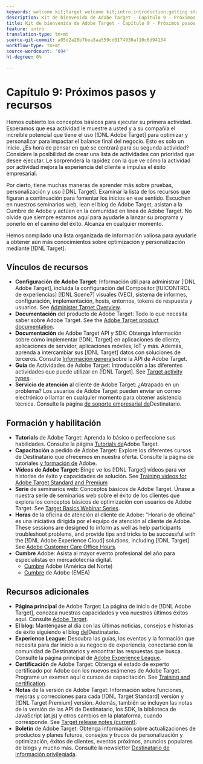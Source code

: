 ```yaml
---
keywords: welcome kit;target welcome kit;intro;introduction;getting started
description: Kit de bienvenida de Adobe Target - Capítulo 9 - Próximos pasos y recursos
title: Kit de bienvenida de Adobe Target - Capítulo 9 - Próximos pasos y recursos
feature: intro
translation-type: tm+mt
source-git-commit: a05d2a28b7bea3aa559cd0174930af10c6d94134
workflow-type: tm+mt
source-wordcount: '694'
ht-degree: 0%

---
```



# Capítulo 9: Próximos pasos y recursos

Hemos cubierto los conceptos básicos para ejecutar su primera actividad. Esperamos que esa actividad le muestre a usted y a su compañía el increíble potencial que tiene el uso [!DNL Adobe Target] para optimizar y personalizar para impactar el balance final del negocio. Esto es solo un inicio. ¿Es hora de pensar en qué se centrará para su segunda actividad? Considere la posibilidad de crear una lista de actividades con prioridad que desee ejecutar. Le sorprenderá la rapidez con la que ve cómo la actividad por actividad mejora la experiencia del cliente e impulsa el éxito empresarial.

Por cierto, tiene muchas maneras de aprender más sobre pruebas, personalización y uso [!DNL Target]. Examinar la lista de los recursos que figuran a continuación para fomentar los inicios en ese sentido. Escuchen en nuestros seminarios web, lean el blog de Adobe Target, asistan a la Cumbre de Adobe y actúen en la comunidad en línea de Adobe Target. No olvide que siempre estamos aquí para ayudarle a lanzar su programa y ponerlo en el camino del éxito. Alcanza en cualquier momento.

Hemos compilado una lista organizada de información valiosa para ayudarle a obtener aún más conocimientos sobre optimización y personalización mediante [!DNL Target].

## Vínculos de recursos

* **Configuración de Adobe Target**: Información útil para administrar [!DNL Adobe Target], incluida la configuración del Compositor [!UICONTROL de experiencias] [!DNL Scene7] visuales (VEC), sistema de informes, configuración, implementación, hosts, entornos, tokens de respuesta y usuarios. See [Administer Target Overview](/help/administrating-target/administrating-target.md).
* **Documentación** del producto de Adobe Target: Todo lo que necesita saber sobre Adobe Target. See the [Adobe Target product documentation](https://experienceleague.adobe.com/docs/target/using/target-home.html).
* **Documentación** de Adobe Target API y SDK: Obtenga información sobre cómo implementar [!DNL Target] en aplicaciones de cliente, aplicaciones de servidor, aplicaciones móviles, IoT y más. Además, aprenda a intercambiar sus [!DNL Target] datos con soluciones de terceros. Consulte [Información general](/help/api/api-overview.md)sobre la API de Adobe Target.
* **Guía** de Actividades de Adobe Target: Introducción a las diferentes actividades que puede utilizar en [!DNL Target]. See [Target activity types](/help/c-activities/target-activities-guide.md).
* **Servicio de atención** al cliente de Adobe Target: ¿Atrapado en un problema? Los usuarios de Adobe Target pueden enviar un correo electrónico o llamar en cualquier momento para obtener asistencia técnica. Consulte la página [de soporte empresarial de](https://helpx.adobe.com/contact/enterprise-support.ec.html#target)Destinatario.

## Formación y habilitación

* **Tutorials** de Adobe Target: Aprenda lo básico o perfeccione sus habilidades. Consulte la página [Tutorials de](https://experienceleague.adobe.com/docs/target-learn/tutorials/overview.html)Adobe Target.
* **Capacitación** a pedido de Adobe Target: Explore los diferentes cursos de Destinatario que ofrecemos en nuestra oferta. Consulte la página de tutoriales [y formación de](https://helpx.adobe.com/learning.html?promoid=KAUDK) Adobe.
* **Vídeos de Adobe Target:** Binge ve los [!DNL Target] vídeos para ver historias de éxito y capacidades de solución. See [Training videos for Adobe Target Standard and Premium](/help/c-intro/target-standard-premium-training-videos.md)
* **Serie** de seminarios web: Conceptos básicos de Adobe Target. Únase a nuestra serie de seminarios web sobre el éxito de los clientes que explora los conceptos básicos de optimización con usuarios de Adobe Target. See [Target Basics Webinar Series](/help/cmp-resources-and-contact-information.md#concept_11902FAC95C64479AABE020557A7EEE4).
* **Horas** de la oficina de atención al cliente de Adobe: &quot;Horario de oficina&quot; es una iniciativa dirigida por el equipo de atención al cliente de Adobe. These sessions are designed to inform as well as help participants troubleshoot problems, and provide tips and tricks to be successful with the [!DNL Adobe Experience Cloud] solutions, including [!DNL Target]. See [Adobe Customer Care Office Hours](/help/cmp-resources-and-contact-information.md#concept_58EA30379D3B48C4848BA2A8C464A5B7).
* **Cumbre** Adobe: Asista al mayor evento profesional del año para especialistas en mercadotecnia digital.
   * [Cumbre](https://summit.adobe.com/na/) Adobe (América del Norte)
   * [Cumbre](http://summit-emea.adobe.com/emea/) de Adobe (EMEA)

## Recursos adicionales

* **Página principal** de Adobe Target: La página de inicio de [!DNL Adobe Target], conozca nuestras capacidades y vea nuestros últimos éxitos aquí. Consulte [Adobe Target](https://www.adobe.com/es/marketing/target.html).
* **El blog**: Manténgase al día con las últimas noticias, consejos e historias de éxito siguiendo el blog [del](https://blog.adobe.com/en/2020/07/29/adobe-target-announces-enhanced-analytics-measurement-for-ai-powered-testing-and-personalization.html#gs.di9df5)Destinatario.
* **Experience League**: Descubra las guías, los eventos y la formación que necesita para dar inicio a su negocio de experiencia, conectarse con la comunidad de Destinatarios y encontrar las respuestas que busca. Consulte la página principal de [Adobe Experience League](https://experienceleague.adobe.com/#home).
* **Certificación** de Adobe Target: Obtenga el estado de experto certificado por Adobe con los nuevos exámenes de Adobe Target. Programe un examen aquí o cursos de capacitación. See [Training and certification](/help/c-intro/training-and-certification.md).
* **Notas** de la versión de Adobe Target: Información sobre funciones, mejoras y correcciones para cada [!DNL Target Standard] versión y [!DNL Target Premium] versión. Además, también se incluyen las notas de la versión de las API de Destinatario, los SDK, la biblioteca de JavaScript (at.js) y otros cambios en la plataforma, cuando corresponde. See [Target release notes (current)](/help/r-release-notes/release-notes.md).
* **Boletín** de Adobe Target: Obtenga información sobre actualizaciones de productos y planes futuros, consejos y trucos de personalización y optimización, éxitos de clientes, eventos próximos, anuncios populares de blogs y mucho más. Consulte la newsletter [Destinatario de información privilegiada](/help/r-release-notes/target-insider-newsletter.md).

